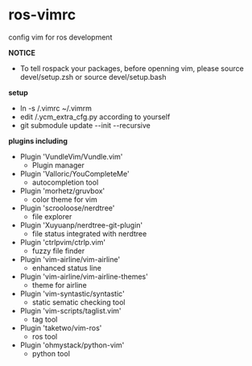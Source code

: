 # ros-vimrc
config vim for ros development

**NOTICE**
* To tell rospack your packages, before openning vim, please source devel/setup.zsh or source devel/setup.bash 

**setup**
* ln -s <this repo dir>/.vimrc ~/.vimrm
* edit <this repo dir>/.ycm_extra_cfg.py according to yourself
* git submodule update --init --recursive

**plugins including**
* Plugin 'VundleVim/Vundle.vim'                                                                                                                                                                              
    + Plugin manager
* Plugin 'Valloric/YouCompleteMe'
    + autocompletion tool
* Plugin 'morhetz/gruvbox'
    + color theme for vim
* Plugin 'scrooloose/nerdtree'
    + file explorer
* Plugin 'Xuyuanp/nerdtree-git-plugin'
    + file status integrated with nerdtree
* Plugin 'ctrlpvim/ctrlp.vim'
    + fuzzy file finder
* Plugin 'vim-airline/vim-airline'
    + enhanced status line
* Plugin 'vim-airline/vim-airline-themes'
    + theme for airline
* Plugin 'vim-syntastic/syntastic'
    + static sematic checking tool
* Plugin 'vim-scripts/taglist.vim'
    + tag tool
* Plugin 'taketwo/vim-ros'
    + ros tool
* Plugin 'ohmystack/python-vim'
    + python tool
